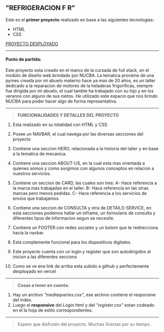 ## "REFRIGERACION F R"

Este es el **primer proyecto** realizado en base a las siguientes tecnologias:

- HTML
- CSS

[PROYECTO DESPLOYADO](https://trabajos-sigma.vercel.app/)

---

#### Punto de partida:

Este proyecto esta creado en el marco de la cursada de full stack, en el modulo de diseño web brindado por NUCBA.
La tematica proviene de una pymes creada por mi abuelo materno hace ya mas de 20 años, es un taller dedicado a la reparacion de motores de la heladeras frigorificas, siempre fue dirigida por mi abuelo, el cual tambie ha trabajado con su hijo y en los veranos con alguno de sus nietos.
He utilizado este espacio que nos brindo NUCBA para poder hacer algo de forma representativa.

---

> **FUNCIONALIDADES Y DETALLES DEL PROYECTO**

1. Esta realizado en su totalidad con HTML y CSS

2. Posee un NAVBAR, el cual navega por las diversas secciones del proyecto

3. Contiene una seccion HERO, relacionada a la historia del taller y en base a la tematica de mecanica.

4. Contiene una seccion ABOUT-US, en la cual esta mas orientada a quienes somos y como surgimos con algunos conceptos en relacion a nuestros servicios.

5. Contiene un seccion de CARD, las cuales son tres:
   A- Hace referencia a la marca mas trabajadas en el taller.
   B- Hace referencia en las otras marcas pero menos pedidas.
   C- Hace referencia a los servicios de envios que trabajamos.

6. Contiene una seccion de CONSULTA y otra de DETAILS-SERVICE, en esta secciones podemos hallar un inframe, un formulario de consulta y diferentes tipos de informacion segun se necesite.

7. Contiene un FOOTER con redes sociales y un botom que te redirecciona hacia la navbar.

8. Esta complemente funcional para los dispositivos digitales.

9. Este proyecto cuenta con un login y register que son autodirigidos al inicion a las diferentes seccions

10. Como se ve ene link de arriba esta subido a github y perfectamente desployado en vercel

---

> **Cosas a tener en cuenta:**

1. Hay un archivo _"mediaqueries.css"_, ese archivo contiene el responsive del index.
2. Luego el **responsive** del _Login.html_ y del _"register.css"_ estan codeado en el la hoja de estilo correspondientes.

---

> Espero que disfruten del proyecto.
> Muchas Gracias por su tiempo.
